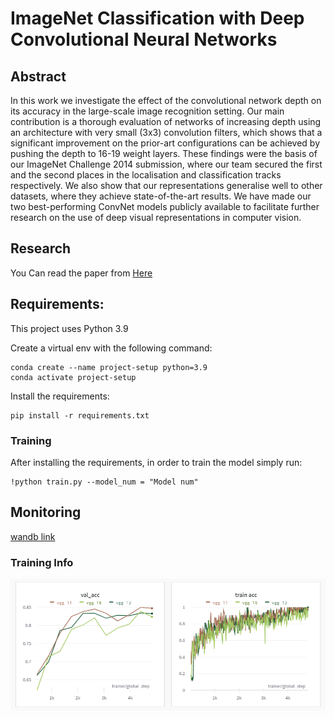 # ImageNet Classification with Deep Convolutional Neural Networks

## Abstract
In this work we investigate the effect of the convolutional network depth on its accuracy in the large-scale image recognition setting. Our main contribution is a thorough evaluation of networks of increasing depth using an architecture with very small (3x3) convolution filters, which shows that a significant improvement on the prior-art configurations can be achieved by pushing the depth to 16-19 weight layers. These findings were the basis of our ImageNet Challenge 2014 submission, where our team secured the first and the second places in the localisation and classification tracks respectively. We also show that our representations generalise well to other datasets, where they achieve state-of-the-art results. We have made our two best-performing ConvNet models publicly available to facilitate further research on the use of deep visual representations in computer vision.
## Research 
You Can read the paper from [Here](https://www.nvidia.cn/content/tesla/pdf/machine-learning/imagenet-classification-with-deep-convolutional-nn.pdf)

## Requirements:

This project uses Python 3.9

Create a virtual env with the following command:

```
conda create --name project-setup python=3.9
conda activate project-setup
```

Install the requirements:

```
pip install -r requirements.txt
```

### Training

After installing the requirements, in order to train the model simply run:

```
!python train.py --model_num = "Model num" 
```

## Monitoring 
[wandb link](https://wandb.ai/muhammed266/vgg?workspace=user-muhammed266)

### Training Info
<p align="center">
    <img src="assets/train_info.PNG" width="800"\>
</p>


